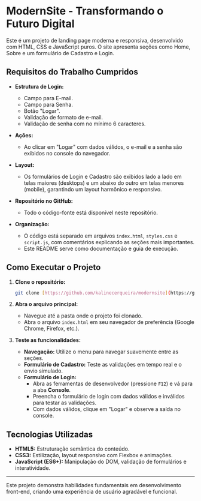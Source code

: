 # ModernSite - Transformando o Futuro Digital

Este é um projeto de landing page moderna e responsiva, desenvolvido com HTML, CSS e JavaScript puros. O site apresenta seções como Home, Sobre e um formulário de Cadastro e Login.

## Requisitos do Trabalho Cumpridos

-   **Estrutura de Login:**
    -   Campo para E-mail.
    -   Campo para Senha.
    -   Botão "Logar".
    -   Validação de formato de e-mail.
    -   Validação de senha com no mínimo 6 caracteres.

-   **Ações:**
    -   Ao clicar em "Logar" com dados válidos, o e-mail e a senha são exibidos no console do navegador.

-   **Layout:**
    -   Os formulários de Login e Cadastro são exibidos lado a lado em telas maiores (desktops) e um abaixo do outro em telas menores (mobile), garantindo um layout harmônico e responsivo.

-   **Repositório no GitHub:**
    -   Todo o código-fonte está disponível neste repositório.

-   **Organização:**
    -   O código está separado em arquivos `index.html`, `styles.css` e `script.js`, com comentários explicando as seções mais importantes.
    -   Este README serve como documentação e guia de execução.

## Como Executar o Projeto

1.  **Clone o repositório:**
    ```bash
    git clone [https://github.com/kalinecerqueira/modernsite](https://github.com/kalinecerqueira/modernsite)
    ```

2.  **Abra o arquivo principal:**
    -   Navegue até a pasta onde o projeto foi clonado.
    -   Abra o arquivo `index.html` em seu navegador de preferência (Google Chrome, Firefox, etc.).

3.  **Teste as funcionalidades:**
    -   **Navegação:** Utilize o menu para navegar suavemente entre as seções.
    -   **Formulário de Cadastro:** Teste as validações em tempo real e o envio simulado.
    -   **Formulário de Login:**
        -   Abra as ferramentas de desenvolvedor (pressione `F12`) e vá para a aba **Console**.
        -   Preencha o formulário de login com dados válidos e inválidos para testar as validações.
        -   Com dados válidos, clique em "Logar" e observe a saída no console.

## Tecnologias Utilizadas

-   **HTML5:** Estruturação semântica do conteúdo.
-   **CSS3:** Estilização, layout responsivo com Flexbox e animações.
-   **JavaScript (ES6+):** Manipulação do DOM, validação de formulários e interatividade.

---

Este projeto demonstra habilidades fundamentais em desenvolvimento front-end, criando uma experiência de usuário agradável e funcional.
